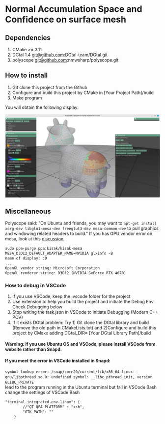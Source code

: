 # Normal Accumulation Space and Confidence on surface mesh

## Dependencies
1. CMake >= 3.11 
2. DGtal 1.4 git@github.com:DGtal-team/DGtal.git
3. polyscope git@github.com:nmwsharp/polyscope.git

## How to install 
1. Git clone this project from the Github
2. Configure and build this project by CMake in [Your Project Path]/build
3. Make program

You will obtain the following display: 

![polyAccEdit Interface](https://github.com/Seangongx/AccumulationSpace/blob/main/samples/Interface.png)

## Miscellaneous
Polyscope said: "On Ubuntu and friends, you may want to `apt-get install xorg-dev libglu1-mesa-dev freeglut3-dev mesa-common-dev` to pull graphics and windowing related headers to build."
If you has GPU vendor error on mesa, look at this [discussion](https://github.com/microsoft/WSL/issues/12412).

``` sudo apt install ppa-purge
sudo ppa-purge ppa:kisak/kisak-mesa
MESA_D3D12_DEFAULT_ADAPTER_NAME=NVIDIA glxinfo -B
name of display: :0
...
OpenGL vendor string: Microsoft Corporation
OpenGL renderer string: D3D12 (NVIDIA GeForce RTX 4070)
```

### How to debug in VSCode
1. If you use VSCode, keep the .vscode folder for the project
2. Use <CMake Tools> extension to help you build the project and initiate the Debug Env. Check Debugging below
3. Stop writing the task.json in VSCode to initiate Debugging (Modern C++ POV)
4. If it exists DGtal problem: Try 1) Git clone the DGtal library and build (Remove the old path in CMakeLists.txt) and 2)Configure and build this project by CMake adding DGtal_DIR= [Your DGtal Library Path]/build

#### Warning: if you use Ubuntu OS and VSCode, please install VSCode from website rather than Snapd.
#### If you meet the error in VSCode installed in Snapd:
`symbol lookup error: /snap/core20/current/lib/x86_64-linux-gnu/libpthread.so.0: undefined symbol: __libc_pthread_init, version GLIBC_PRIVATE`  
lead to the program running in the Ubuntu terminal but fail in VSCode Bash  
change the settings of VSCode Bash  
```
"terminal.integrated.env.linux": {
        //"QT_QPA_PLATFORM" : "xcb",
        "GTK_PATH": ""
    }
```